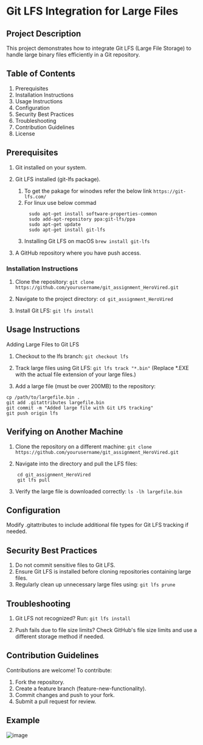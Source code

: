 # Git LFS Integration for Large Files

## Project Description
This project demonstrates how to integrate Git LFS (Large File Storage) to handle large binary files efficiently in a Git repository.

## Table of Contents

1. Prerequisites
2. Installation Instructions
3. Usage Instructions
4. Configuration
5. Security Best Practices
6. Troubleshooting
7. Contribution Guidelines
8. License

## Prerequisites

1. Git installed on your system.
2. Git LFS installed (git-lfs package).
   1. To get the pakage for winodws refer the below link
     ``` https://git-lfs.com/ ```
   2.  For linux use below commad
     ```
          sudo apt-get install software-properties-common
          sudo add-apt-repository ppa:git-lfs/ppa
          sudo apt-get update
          sudo apt-get install git-lfs
     ```
   3. Installing Git LFS on macOS
      ``` brew install git-lfs ```

3. A GitHub repository where you have push access.

### Installation Instructions

1. Clone the repository:
``` git clone https://github.com/yourusername/git_assignment_HeroVired.git ```

2. Navigate to the project directory:
``` cd git_assignment_HeroVired ```

3. Install Git LFS:
``` git lfs install ```

## Usage Instructions
Adding Large Files to Git LFS

1. Checkout to the lfs branch:
``` git checkout lfs ```

2. Track large files using Git LFS:
``` git lfs track "*.bin" ```
(Replace *.EXE with the actual file extension of your large files.)

3. Add a large file (must be over 200MB) to the repository:
  ```
cp /path/to/largefile.bin .
git add .gitattributes largefile.bin
git commit -m "Added large file with Git LFS tracking"
git push origin lfs

```

## Verifying on Another Machine

1. Clone the repository on a different machine:
  ``` git clone https://github.com/yourusername/git_assignment_HeroVired.git ```

2. Navigate into the directory and pull the LFS files:
  ```
      cd git_assignment_HeroVired
      git lfs pull
  ```
3. Verify the large file is downloaded correctly:
  ``` ls -lh largefile.bin ```

## Configuration
Modify .gitattributes to include additional file types for Git LFS tracking if needed.

## Security Best Practices

1. Do not commit sensitive files to Git LFS.
2. Ensure Git LFS is installed before cloning repositories containing large files.
3. Regularly clean up unnecessary large files using:
  ``` git lfs prune ```

## Troubleshooting
1. Git LFS not recognized? Run:
  ``` git lfs install ```

2. Push fails due to file size limits? Check GitHub's file size limits and use a different storage method if needed.

## Contribution Guidelines

Contributions are welcome! To contribute:

1. Fork the repository.
2. Create a feature branch (feature-new-functionality).
3. Commit changes and push to your fork.
4. Submit a pull request for review.

## Example

![image](https://github.com/user-attachments/assets/a71b48a6-a0f2-4760-a8cd-e08d6f42ccc0)
